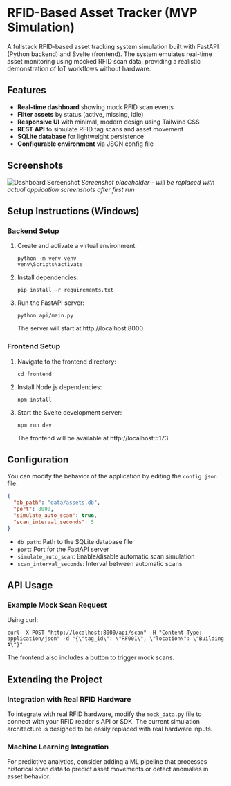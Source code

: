 # RFID-Based Asset Tracker (MVP Simulation)

A fullstack RFID-based asset tracking system simulation built with FastAPI (Python backend) and Svelte (frontend). The system emulates real-time asset monitoring using mocked RFID scan data, providing a realistic demonstration of IoT workflows without hardware.

## Features

- **Real-time dashboard** showing mock RFID scan events
- **Filter assets** by status (active, missing, idle)
- **Responsive UI** with minimal, modern design using Tailwind CSS
- **REST API** to simulate RFID tag scans and asset movement
- **SQLite database** for lightweight persistence
- **Configurable environment** via JSON config file

## Screenshots

![Dashboard Screenshot](screenshot.png)
*Screenshot placeholder - will be replaced with actual application screenshots after first run*

## Setup Instructions (Windows)

### Backend Setup

1. Create and activate a virtual environment:
   ```
   python -m venv venv
   venv\Scripts\activate
   ```

2. Install dependencies:
   ```
   pip install -r requirements.txt
   ```

3. Run the FastAPI server:
   ```
   python api/main.py
   ```
   The server will start at http://localhost:8000

### Frontend Setup

1. Navigate to the frontend directory:
   ```
   cd frontend
   ```

2. Install Node.js dependencies:
   ```
   npm install
   ```

3. Start the Svelte development server:
   ```
   npm run dev
   ```
   The frontend will be available at http://localhost:5173

## Configuration

You can modify the behavior of the application by editing the `config.json` file:

```json
{
  "db_path": "data/assets.db",
  "port": 8000,
  "simulate_auto_scan": true,
  "scan_interval_seconds": 5
}
```

- `db_path`: Path to the SQLite database file
- `port`: Port for the FastAPI server
- `simulate_auto_scan`: Enable/disable automatic scan simulation
- `scan_interval_seconds`: Interval between automatic scans

## API Usage

### Example Mock Scan Request

Using curl:
```
curl -X POST "http://localhost:8000/api/scan" -H "Content-Type: application/json" -d "{\"tag_id\": \"RF001\", \"location\": \"Building A\"}"
```

The frontend also includes a button to trigger mock scans.

## Extending the Project

### Integration with Real RFID Hardware

To integrate with real RFID hardware, modify the `mock_data.py` file to connect with your RFID reader's API or SDK. The current simulation architecture is designed to be easily replaced with real hardware inputs.

### Machine Learning Integration

For predictive analytics, consider adding a ML pipeline that processes historical scan data to predict asset movements or detect anomalies in asset behavior. 